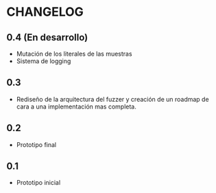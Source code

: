 CHANGELOG
=======

0.4 (En desarrollo)
-------

* Mutación de los literales de las muestras
* Sistema de logging

0.3
-------

* Rediseño de la arquitectura del fuzzer y creación de un roadmap de cara a una implementación mas completa.

0.2
-------

* Prototipo final

0.1
-------

* Prototipo inicial

